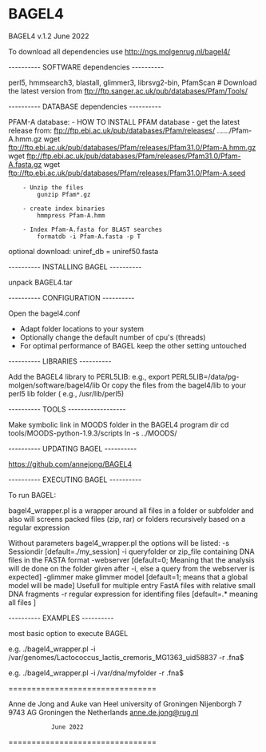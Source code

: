 # BAGEL4
BAGEL4 v.1.2  June 2022

To download all dependencies use http://ngs.molgenrug.nl/bagel4/

---------- SOFTWARE dependencies ---------- 

perl5, 
hmmsearch3, 
blastall, 
glimmer3, 
librsvg2-bin, 
PfamScan     # Download the latest version from  ftp://ftp.sanger.ac.uk/pub/databases/Pfam/Tools/


---------- DATABASE dependencies ---------- 

PFAM-A database:
	- HOW TO INSTALL PFAM database
		- get the latest release from: ftp://ftp.ebi.ac.uk/pub/databases/Pfam/releases/   ....../Pfam-A.hmm.gz
			wget ftp://ftp.ebi.ac.uk/pub/databases/Pfam/releases/Pfam31.0/Pfam-A.hmm.gz
			wget ftp://ftp.ebi.ac.uk/pub/databases/Pfam/releases/Pfam31.0/Pfam-A.fasta.gz
			wget ftp://ftp.ebi.ac.uk/pub/databases/Pfam/releases/Pfam31.0/Pfam-A.seed

		- Unzip the files
			gunzip Pfam*.gz

		- create index binaries
			hmmpress Pfam-A.hmm
			
		- Index Pfam-A.fasta for BLAST searches
			formatdb -i Pfam-A.fasta -p T


optional download: uniref_db = uniref50.fasta


---------- INSTALLING BAGEL ---------- 

unpack BAGEL4.tar 


---------- CONFIGURATION ---------- 

Open the bagel4.conf 
- Adapt folder locations to your system
- Optionally change the default number of cpu's (threads)
- For optimal performance of BAGEL keep the other setting untouched

---------- LIBRARIES ----------

Add the BAGEL4 library to PERL5LIB: e.g., export PERL5LIB=/data/pg-molgen/software/bagel4/lib
Or copy the files from the bagel4/lib to your perl5 lib folder ( e.g., /usr/lib/perl5)

---------- TOOLS ------------------

Make symbolic link in MOODS folder in the BAGEL4 program dir
cd tools/MOODS-python-1.9.3/scripts
ln -s ../MOODS/ 


---------- UPDATING BAGEL ----------

https://github.com/annejong/BAGEL4

---------- EXECUTING BAGEL ----------

To run BAGEL:

bagel4_wrapper.pl is a wrapper around all files in a folder or subfolder and also will screens packed files (zip, rar) or folders recursively based on a regular expression

Without parameters bagel4_wrapper.pl the options will be listed:
			-s Sessiondir [default=./my_session]
			-i queryfolder or zip_file containing DNA files in the FASTA format 
			-webserver [default=0; Meaning that the analysis will de done on the folder given after -i, else a query from the webserver is expected]
			-glimmer make glimmer model [default=1; means that a global model will be made] Usefull for multiple entry FastA files with relative small DNA fragments
			-r regular expression for identifing files [default=.* meaning all files ]




---------- EXAMPLES  ----------

most basic option to execute BAGEL

e.g.  ./bagel4_wrapper.pl -i /var/genomes/Lactococcus_lactis_cremoris_MG1363_uid58837 -r \.fna\$

e.g.  ./bagel4_wrapper.pl -i /var/dna/myfolder -r \.fna\$ 


================================

Anne de Jong and Auke van Heel
university of Groningen
Nijenborgh 7
9743 AG  Groningen
the Netherlands
anne.de.jong@rug.nl

				June 2022

================================

